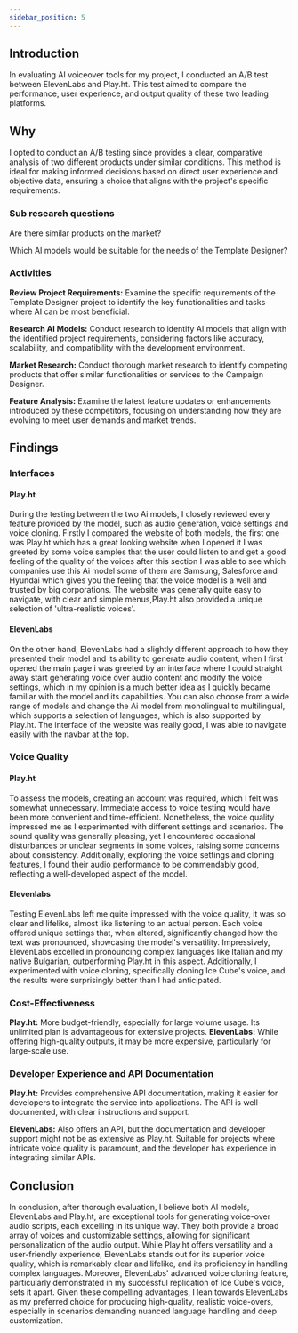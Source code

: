 ```yaml
---
sidebar_position: 5
---
```


## Introduction 

In evaluating AI voiceover tools for my project, I conducted an A/B test between ElevenLabs and Play.ht. This test aimed to compare the performance, user experience, and output quality of these two leading platforms.

## Why 

I opted to conduct an A/B testing since provides a clear, comparative analysis of two different products under similar conditions. This method is ideal for making informed decisions based on direct user experience and objective data, ensuring a choice that aligns with the project's specific requirements.



### Sub research questions 
Are there similar products on the market?

Which AI models would be suitable for the needs of the Template Designer?
### Activities 

**Review Project Requirements:** Examine the specific requirements of the Template Designer project to identify the key functionalities and tasks where AI can be most beneficial.

**Research AI Models:** Conduct research to identify AI models that align with the identified project requirements, considering factors like accuracy, scalability, and compatibility with the development environment.

**Market Research:** Conduct thorough market research to identify competing products that offer similar functionalities or services to the Campaign Designer.

**Feature Analysis:** Examine the latest feature updates or enhancements introduced by these competitors, focusing on understanding how they are evolving to meet user demands and market trends.

## Findings 

### Interfaces

#### Play.ht
During the testing between the two Ai models, I closely reviewed every feature provided by the model, such as audio generation, voice settings and voice cloning. Firstly I compared the website of both models, the first one was Play.ht which has a great looking website when I opened it I was greeted by some voice samples that the user could listen to and get a good feeling of the quality of the voices after this section I was able to see which companies use this Ai model some of them are Samsung, Salesforce and Hyundai which gives you the feeling that the voice model is a well and trusted by big corporations. The website was generally quite easy to navigate, with clear and simple menus,Play.ht also provided a unique selection of 'ultra-realistic voices'. 
#### ElevenLabs
On the other hand, ElevenLabs had a slightly different approach to how they presented their model and its ability to generate audio content, when I first opened the main page i was greeted by an interface where I could straight away start generating voice over audio content and modify the voice settings, which in my opinion is a much better idea as I quickly became familiar with the model and its capabilities. You can also choose from a wide range of models and change the Ai model from monolingual to multilingual, which supports a selection of languages, which is also supported by Play.ht. The interface of the website was really good, I was able to navigate easily with the navbar at the top. 
### Voice Quality

#### Play.ht
To assess the models, creating an account was required, which I felt was somewhat unnecessary. Immediate access to voice testing would have been more convenient and time-efficient. Nonetheless, the voice quality impressed me as I experimented with different settings and scenarios. The sound quality was generally pleasing, yet I encountered occasional disturbances or unclear segments in some voices, raising some concerns about consistency. Additionally, exploring the voice settings and cloning features, I found their audio performance to be commendably good, reflecting a well-developed aspect of the model.

#### Elevenlabs
Testing ElevenLabs left me quite impressed with the voice quality, it was so clear and lifelike, almost like listening to an actual person. Each voice offered unique settings that, when altered, significantly changed how the text was pronounced, showcasing the model's versatility. Impressively, ElevenLabs excelled in pronouncing complex languages like Italian and my native Bulgarian, outperforming Play.ht in this aspect. Additionally, I experimented with voice cloning, specifically cloning Ice Cube's voice, and the results were surprisingly better than I had anticipated.

### Cost-Effectiveness
**Play.ht:** More budget-friendly, especially for large volume usage. Its unlimited plan is advantageous for extensive projects.
**ElevenLabs:** While offering high-quality outputs, it may be more expensive, particularly for large-scale use.  

### Developer Experience and API Documentation 
**Play.ht:** Provides comprehensive API documentation, making it easier for developers to integrate the service into applications. The API is well-documented, with clear instructions and support.

**ElevenLabs:** Also offers an API, but the documentation and developer support might not be as extensive as Play.ht. Suitable for projects where intricate voice quality is paramount, and the developer has experience in integrating similar APIs.
## Conclusion 


In conclusion, after thorough evaluation, I believe both AI models, ElevenLabs and Play.ht, are exceptional tools for generating voice-over audio scripts, each excelling in its unique way. They both provide a broad array of voices and customizable settings, allowing for significant personalization of the audio output. While Play.ht offers versatility and a user-friendly experience, ElevenLabs stands out for its superior voice quality, which is remarkably clear and lifelike, and its proficiency in handling complex languages. Moreover, ElevenLabs' advanced voice cloning feature, particularly demonstrated in my successful replication of Ice Cube's voice, sets it apart. Given these compelling advantages, I lean towards ElevenLabs as my preferred choice for producing high-quality, realistic voice-overs, especially in scenarios demanding nuanced language handling and deep customization.